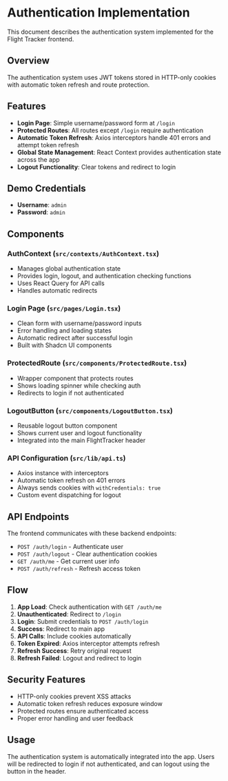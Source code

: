 # Authentication Implementation

This document describes the authentication system implemented for the Flight Tracker frontend.

## Overview

The authentication system uses JWT tokens stored in HTTP-only cookies with automatic token refresh and route protection.

## Features

- **Login Page**: Simple username/password form at `/login`
- **Protected Routes**: All routes except `/login` require authentication
- **Automatic Token Refresh**: Axios interceptors handle 401 errors and attempt token refresh
- **Global State Management**: React Context provides authentication state across the app
- **Logout Functionality**: Clear tokens and redirect to login

## Demo Credentials

- **Username**: `admin`
- **Password**: `admin`

## Components

### AuthContext (`src/contexts/AuthContext.tsx`)
- Manages global authentication state
- Provides login, logout, and authentication checking functions
- Uses React Query for API calls
- Handles automatic redirects

### Login Page (`src/pages/Login.tsx`)
- Clean form with username/password inputs
- Error handling and loading states
- Automatic redirect after successful login
- Built with Shadcn UI components

### ProtectedRoute (`src/components/ProtectedRoute.tsx`)
- Wrapper component that protects routes
- Shows loading spinner while checking auth
- Redirects to login if not authenticated

### LogoutButton (`src/components/LogoutButton.tsx`)
- Reusable logout button component
- Shows current user and logout functionality
- Integrated into the main FlightTracker header

### API Configuration (`src/lib/api.ts`)
- Axios instance with interceptors
- Automatic token refresh on 401 errors
- Always sends cookies with `withCredentials: true`
- Custom event dispatching for logout

## API Endpoints

The frontend communicates with these backend endpoints:

- `POST /auth/login` - Authenticate user
- `POST /auth/logout` - Clear authentication cookies
- `GET /auth/me` - Get current user info
- `POST /auth/refresh` - Refresh access token

## Flow

1. **App Load**: Check authentication with `GET /auth/me`
2. **Unauthenticated**: Redirect to `/login`
3. **Login**: Submit credentials to `POST /auth/login`
4. **Success**: Redirect to main app
5. **API Calls**: Include cookies automatically
6. **Token Expired**: Axios interceptor attempts refresh
7. **Refresh Success**: Retry original request
8. **Refresh Failed**: Logout and redirect to login

## Security Features

- HTTP-only cookies prevent XSS attacks
- Automatic token refresh reduces exposure window
- Protected routes ensure authenticated access
- Proper error handling and user feedback

## Usage

The authentication system is automatically integrated into the app. Users will be redirected to login if not authenticated, and can logout using the button in the header.